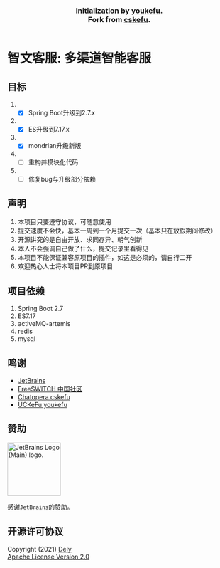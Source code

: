 <h3 align="center">
  <b>
  Initialization by <a href="https://github.com/zhangyanbo2007/youkefu">youkefu</a>.</br>
  Fork from
  <a href="https://github.com/chatopera/cskefu/tree/springboot2.x">cskefu</a>.
  </b>
</h3>

~~~
~~~

# 智文客服: 多渠道智能客服
## 目标
1. - [x] Spring Boot升级到2.7.x
2. - [x] ES升级到7.17.x
3. - [x] mondrian升级新版
4. - [ ] 重构并模块化代码
5. - [ ] 修复bug与升级部分依赖

## 声明
1. 本项目只要遵守协议，可随意使用
2. 提交速度不会快，基本一周到一个月提交一次（基本只在放假期间修改）
3. 开源讲究的是自由开放、求同存异、朝气创新
4. 本人不会强调自己做了什么，提交记录里看得见
5. 本项目不能保证兼容原项目的插件，如这是必须的，请自行二开
6. 欢迎热心人士将本项目PR到原项目

## 项目依赖
1. Spring Boot 2.7
2. ES7.17
3. activeMQ-artemis
4. redis
5. mysql

## 鸣谢
* [JetBrains](https://jb.gg/OpenSourceSupport)
* [FreeSWITCH 中国社区](http://www.freeswitch.org.cn/)
* [Chatopera cskefu](https://www.chatopera.com/)
* [UCKeFu youkefu](http://www.youkefu.cn/)

## 赞助
<a href="https://jb.gg/OpenSourceSupport" >
  <img src="https://resources.jetbrains.com/storage/products/company/brand/logos/jb_beam.png" alt="JetBrains Logo (Main) logo." width="120" />
</a>

感谢```JetBrains```的赞助。

## 开源许可协议
Copyright (2021) <a href="https://github.com/dph5199278/" target="_blank">Dely</a>
<br>
[Apache License Version 2.0](https://github.com/dph5199278/wit/blob/master/LICENSE)
